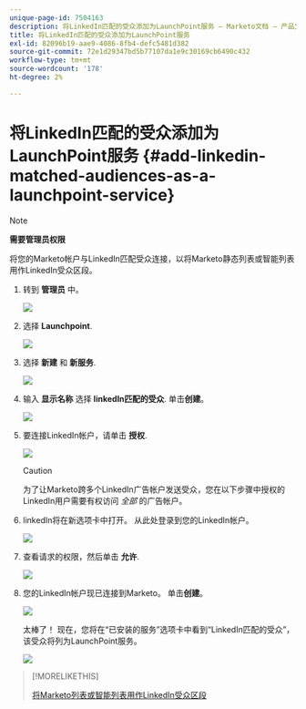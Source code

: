 ```yaml
---
unique-page-id: 7504163
description: 将LinkedIn匹配的受众添加为LaunchPoint服务 — Marketo文档 — 产品文档
title: 将LinkedIn匹配的受众添加为LaunchPoint服务
exl-id: 82096b19-aae9-4086-8fb4-defc5481d382
source-git-commit: 72e1d29347bd5b77107da1e9c30169cb6490c432
workflow-type: tm+mt
source-wordcount: '178'
ht-degree: 2%

---
```


# 将LinkedIn匹配的受众添加为LaunchPoint服务 {#add-linkedin-matched-audiences-as-a-launchpoint-service}

>[!NOTE]
>
>**需要管理员权限**

将您的Marketo帐户与LinkedIn匹配受众连接，以将Marketo静态列表或智能列表用作LinkedIn受众区段。

1. 转到 **管理员** 中。

   ![](assets/admin.png)

1. 选择 **Launchpoint**.

   ![](assets/image2014-12-5-14-3a35-3a27.png)

1. 选择 **新建** 和 **新服务**.

   ![](assets/image2014-12-5-14-3a37-3a33.png)

1. 输入 **显示名称** 选择 **linkedIn匹配的受众**. 单击&#x200B;**创建**。

   ![](assets/image2018-2-23-14-3a25-3a39.png)

1. 要连接LinkedIn帐户，请单击 **授权**.

   ![](assets/authorizeaccount.png)

   >[!CAUTION]
   >
   >为了让Marketo跨多个LinkedIn广告帐户发送受众，您在以下步骤中授权的LinkedIn用户需要有权访问 *全部* 的广告帐户。

1. linkedIn将在新选项卡中打开。 从此处登录到您的LinkedIn帐户。

   ![](assets/image2018-2-23-14-3a32-3a20.png)

1. 查看请求的权限，然后单击 **允许**.

   ![](assets/li-permissions.png)

1. 您的LinkedIn帐户现已连接到Marketo。 单击&#x200B;**创建**。

   ![](assets/image2018-2-23-14-3a35-3a55.png)

   太棒了！ 现在，您将在“已安装的服务”选项卡中看到“LinkedIn匹配的受众”，该受众将列为LaunchPoint服务。

   ![](assets/bartholomew2.png)

>[!MORELIKETHIS]
>
>[将Marketo列表或智能列表用作LinkedIn受众区段](/help/marketo/product-docs/demand-generation/social/social-functions/use-a-marketo-list-or-smart-list-as-a-linkedin-audience-segment.md)
